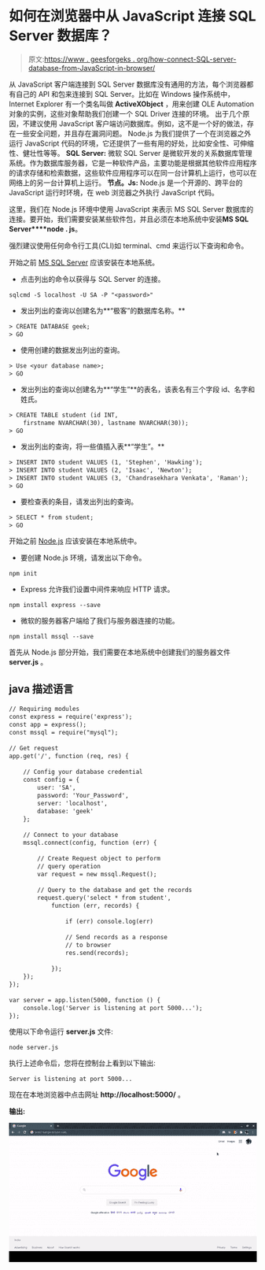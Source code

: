 # 如何在浏览器中从 JavaScript 连接 SQL Server 数据库？

> 原文:[https://www . geesforgeks . org/how-connect-SQL-server-database-from-JavaScript-in-browser/](https://www.geeksforgeeks.org/how-to-connect-sql-server-database-from-javascript-in-the-browser/)

从 JavaScript 客户端连接到 SQL Server 数据库没有通用的方法，每个浏览器都有自己的 API 和包来连接到 SQL Server。比如在 Windows 操作系统中，Internet Explorer 有一个类名叫做 **ActiveXObject** ，用来创建 OLE Automation 对象的实例，这些对象帮助我们创建一个 SQL Driver 连接的环境。
出于几个原因，不建议使用 JavaScript 客户端访问数据库。例如，这不是一个好的做法，存在一些安全问题，并且存在漏洞问题。
Node.js 为我们提供了一个在浏览器之外运行 JavaScript 代码的环境，它还提供了一些有用的好处，比如安全性、可伸缩性、健壮性等等。
**SQL Server:** 微软 SQL Server 是微软开发的关系数据库管理系统。作为数据库服务器，它是一种软件产品，主要功能是根据其他软件应用程序的请求存储和检索数据，这些软件应用程序可以在同一台计算机上运行，也可以在网络上的另一台计算机上运行。
**节点。Js:** Node.js 是一个开源的、跨平台的 JavaScript 运行时环境，在 web 浏览器之外执行 JavaScript 代码。

这里，我们在 Node.js 环境中使用 JavaScript 来表示 MS SQL Server 数据库的连接。要开始，我们需要安装某些软件包，并且必须在本地系统中安装**MS SQL Server****node . js**。

强烈建议使用任何命令行工具(CLI)如 terminal、cmd 来运行以下查询和命令。

开始之前 [MS SQL Server](https://www.microsoft.com/en-gb/sql-server/sql-server-downloads) 应该安装在本地系统。

*   点击列出的命令以获得与 SQL Server 的连接。

```
sqlcmd -S localhost -U SA -P "<password>"
```

*   发出列出的查询以创建名为**“极客”的数据库名称。**

```
> CREATE DATABASE geek;
> GO
```

*   使用创建的数据发出列出的查询。

```
> Use <your database name>;
> GO
```

*   发出列出的查询以创建名为**“学生”**的表名，该表名有三个字段 id、名字和姓氏。

```
> CREATE TABLE student (id INT, 
    firstname NVARCHAR(30), lastname NVARCHAR(30));
> GO
```

*   发出列出的查询，将一些值插入表**“学生”。**

```
> INSERT INTO student VALUES (1, 'Stephen', 'Hawking');
> INSERT INTO student VALUES (2, 'Isaac', 'Newton');
> INSERT INTO student VALUES (3, 'Chandrasekhara Venkata', 'Raman');
> GO
```

*   要检查表的条目，请发出列出的查询。

```
> SELECT * from student;
> GO
```

开始之前 [Node.js](https://nodejs.org/en/download/) 应该安装在本地系统中。

*   要创建 Node.js 环境，请发出以下命令。

```
npm init
```

*   Express 允许我们设置中间件来响应 HTTP 请求。

```
npm install express --save
```

*   微软的服务器客户端给了我们与服务器连接的功能。

```
npm install mssql --save
```

首先从 Node.js 部分开始，我们需要在本地系统中创建我们的服务器文件 **server.js** 。

## java 描述语言

```
// Requiring modules
const express = require('express');
const app = express();
const mssql = require("mysql");

// Get request
app.get('/', function (req, res) {

    // Config your database credential
    const config = {
        user: 'SA',
        password: 'Your_Password',
        server: 'localhost',
        database: 'geek'
    };

    // Connect to your database
    mssql.connect(config, function (err) {

        // Create Request object to perform
        // query operation
        var request = new mssql.Request();

        // Query to the database and get the records
        request.query('select * from student',
            function (err, records) {

                if (err) console.log(err)

                // Send records as a response
                // to browser
                res.send(records);

            });
    });
});

var server = app.listen(5000, function () {
    console.log('Server is listening at port 5000...');
});
```

使用以下命令运行 **server.js** 文件:

```
node server.js
```

执行上述命令后，您将在控制台上看到以下输出:

```
Server is listening at port 5000...
```

现在在本地浏览器中点击网址 **http://localhost:5000/** 。

**输出:**

![](img/8f0a9af4ef9f12d4d2d36994384de4a3.png)